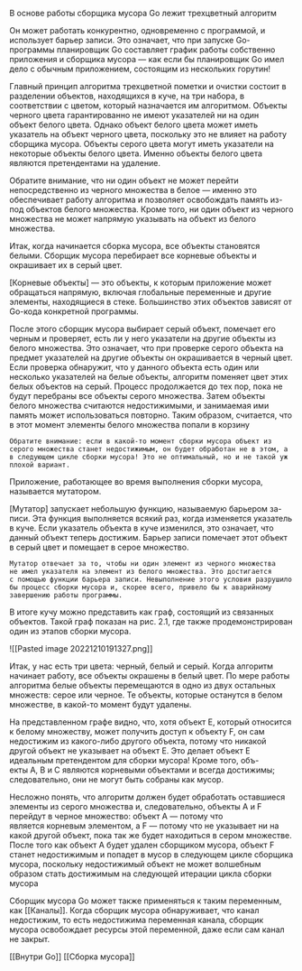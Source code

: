 В основе работы сборщика мусора Go лежит трехцветный алгоритм

Он может работать конкурентно, одновременно с программой, и использует барьер записи. Это означает, что при запуске Go-программы планировщик Go составляет график работы собственно приложения и сборщика мусора — как если бы планировщик Go имел дело с обычным приложением, состоящим из нескольких горутин!

Главный принцип алгоритма трехцветной пометки и очистки состоит в разделении объектов, находящихся в куче, на три набора, в соответствии с цветом, который назначается им алгоритмом. Объекты черного цвета гарантированно не имеют указателей ни на один  
объект белого цвета. Однако объект белого цвета может иметь указатель на объект черного цвета, поскольку это не влияет на работу сборщика мусора. Объекты серого цвета могут иметь указатели на некоторые объекты белого цвета. Именно объекты белого цвета являются претендентами на удаление.

Обратите внимание, что ни один объект не может перейти непосредственно из черного множества в белое — именно это обеспечивает работу алгоритма и позволяет освобождать память из-под объектов белого множества. Кроме того, ни один объект из черного множества не может напрямую указывать на объект из белого множества.

Итак, когда начинается сборка мусора, все объекты становятся белыми. Сборщик мусора перебирает все корневые объекты и окрашивает их в серый цвет.  

[Корневые объекты] — это объекты, к которым приложение может обращаться напрямую, включая глобальные переменные и другие элементы, находящиеся в стеке.  Большинство этих объектов зависят от Go-кода конкретной программы.

После этого сборщик мусора выбирает серый объект, помечает его черным и проверяет, есть ли у него указатели на другие объекты из белого множества. Это означает, что при проверке серого объекта на предмет указателей на другие объекты он окрашивается в черный цвет. Если проверка обнаружит, что у данного объекта есть один или несколько указателей на белые объекты, алгоритм поменяет цвет этих  
белых объектов на серый. Процесс продолжается до тех пор, пока не будут перебраны все объекты серого множества. Затем объекты белого множества считаются недостижимыми, и занимаемая ими память может использоваться повторно. Таким образом, считается, что в этот момент элементы белого множества попали в корзину

	Обратите внимание: если в какой-то момент сборки мусора объект из  
	серого множества станет недостижимым, он будет обработан не в этом, а в следующем цикле сборки мусора! Это не оптимальный, но и не такой уж плохой вариант.

Приложение, работающее во время выполнения сборки мусора, называется мутатором. 

[Мутатор] запускает небольшую функцию, называемую барьером за-  
писи. Эта функция выполняется всякий раз, когда изменяется указатель в куче. Если указатель объекта в куче изменился, это означает, что данный объект теперь достижим. Барьер записи помечает этот объект в серый цвет и помещает в серое множество.

	Мутатор отвечает за то, чтобы ни один элемент из черного множества  
	не имел указателя на элемент из белого множества. Это достигается  
	с помощью функции барьера записи. Невыполнение этого условия разрушило бы процесс сборки мусора и, скорее всего, привело бы к аварийному завершению работы программы.


В итоге кучу можно представить как граф, состоящий из связанных объектов.  Такой граф показан на рис. 2.1, где также продемонстрирован один из этапов  сборки мусора.

![[Pasted image 20221210191327.png]]

Итак, у нас есть три цвета: черный, белый и серый. Когда алгоритм начинает работу, все объекты окрашены в белый цвет. По мере работы алгоритма белые объекты перемещаются в одно из двух остальных множеств: серое или черное. Те объекты, которые останутся в белом множестве, в какой-то момент будут удалены.  

На представленном графе видно, что, хотя объект E, который относится к белому множеству, может получить доступ к объекту F, он сам недостижим из какого-либо другого объекта, потому что никакой другой объект не указывает на объект E. Это делает объект E идеальным претендентом для сборки мусора! Кроме того, объ-  
екты A, B и C являются корневыми объектами и всегда достижимы; следовательно, они не могут быть собраны как мусор.


Несложно понять, что алгоритм должен будет обработать оставшиеся элементы из серого множества и, следовательно, объекты A и F перейдут в черное множество: объект A — потому что  
является корневым элементом, а F — потому что не указывает ни на какой другой объект, пока так же будет находиться в сером множестве.  
После того как объект A будет удален сборщиком мусора, объект F станет недостижимым и попадет в мусор в следующем цикле сборщика мусора, поскольку недостижимый объект не может волшебным образом стать достижимым на следующей итерации цикла сборки мусора

Сборщик мусора Go может также применяться к таким переменным, как [[Каналы]]. Когда сборщик мусора обнаруживает, что канал недостижим, то есть недостижима переменная канала, сборщик мусора освобождает ресурсы этой переменной, даже если сам канал не закрыт.

[[Внутри Go]] [[Сборка мусора]]